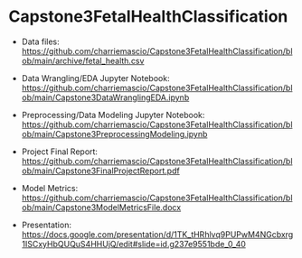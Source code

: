 # Capstone3FetalHealthClassification

- Data files: <https://github.com/charriemascio/Capstone3FetalHealthClassification/blob/main/archive/fetal_health.csv>

- Data Wrangling/EDA Jupyter Notebook: <https://github.com/charriemascio/Capstone3FetalHealthClassification/blob/main/Capstone3DataWranglingEDA.ipynb>
- Preprocessing/Data Modeling Jupyter Notebook: <https://github.com/charriemascio/Capstone3FetalHealthClassification/blob/main/Capstone3PreprocessingModeling.ipynb>

- Project Final Report: <https://github.com/charriemascio/Capstone3FetalHealthClassification/blob/main/Capstone3FinalProjectReport.pdf>
- Model Metrics: <https://github.com/charriemascio/Capstone3FetalHealthClassification/blob/main/Capstone3ModelMetricsFile.docx>

- Presentation: <https://docs.google.com/presentation/d/1TK_tHRhlvq9PUPwM4NGcbxrg1ISCxyHbQUQuS4HHUjQ/edit#slide=id.g237e9551bde_0_40>
